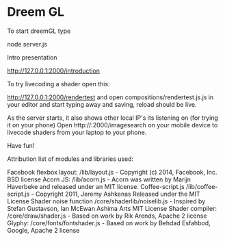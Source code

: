 # Dreem GL 

To start dreemGL type

node server.js

Intro presentation

http://127.0.0.1:2000/introduction

To try livecoding a shader open this:

http://127.0.0.1:2000/rendertest
and open compositions/rendertest.js.js in your editor and start typing away and saving, reload should be live.

As the server starts, it also shows other local IP's its listening on (for trying it on your phone)
Open http://<mylocalip>:2000/imagesearch on your mobile device to livecode shaders from your laptop to your phone.

Have fun!

Attribution list of modules and libraries used:

Facebook flexbox layout: /lib/layout.js - Copyright (c) 2014, Facebook, Inc. BSD license
Acorn JS: /lib/acorn.js - Acorn was written by Marijn Haverbeke and released under an MIT license.
Coffee-script.js /lib/coffee-script.js - Copyright 2011, Jeremy Ashkenas Released under the MIT License
Shader noise function /core/shaderlib/noiselib.js - Inspired by Stefan Gustavson, Ian McEwan Ashima Arts MIT License
Shader compiler: /core/draw/shader.js - Based on work by Rik Arends, Apache 2 license
Glyphy: /core/fonts/fontshader.js - Based on work by Behdad Esfahbod, Google, Apache 2 license